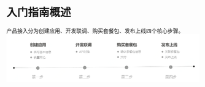 # 入门指南概述
产品接入分为创建应用、开发联调、购买套餐包、发布上线四个核心步骤。
![产品接入流程](../../../../image/IoT/IOV-Mobility-Service/procedure.png)
